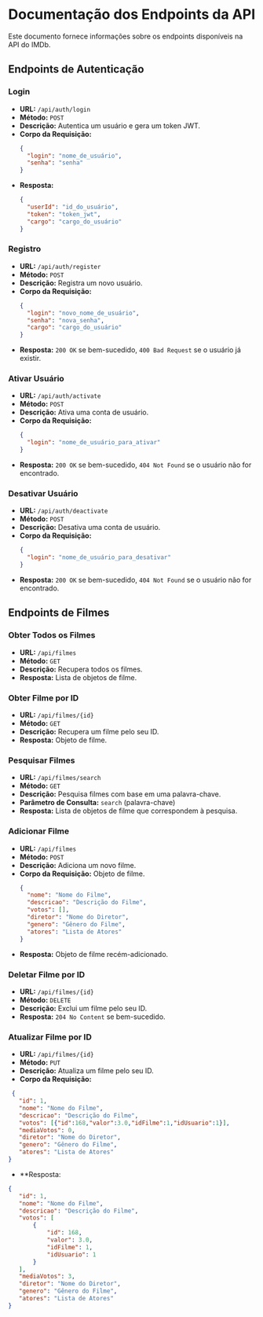 # Documentação dos Endpoints da API

Este documento fornece informações sobre os endpoints disponíveis na API do IMDb.

## Endpoints de Autenticação

### Login

- **URL:** `/api/auth/login`
- **Método:** `POST`
- **Descrição:** Autentica um usuário e gera um token JWT.
- **Corpo da Requisição:**
  ```json
  {
    "login": "nome_de_usuário",
    "senha": "senha"
  }
  ```
- **Resposta:** 
  ```json
  {
    "userId": "id_do_usuário",
    "token": "token_jwt",
    "cargo": "cargo_do_usuário"
  }
  ```

### Registro

- **URL:** `/api/auth/register`
- **Método:** `POST`
- **Descrição:** Registra um novo usuário.
- **Corpo da Requisição:**
  ```json
  {
    "login": "novo_nome_de_usuário",
    "senha": "nova_senha",
    "cargo": "cargo_do_usuário"
  }
  ```
- **Resposta:** `200 OK` se bem-sucedido, `400 Bad Request` se o usuário já existir.

### Ativar Usuário

- **URL:** `/api/auth/activate`
- **Método:** `POST`
- **Descrição:** Ativa uma conta de usuário.
- **Corpo da Requisição:**
  ```json
  {
    "login": "nome_de_usuário_para_ativar"
  }
  ```
- **Resposta:** `200 OK` se bem-sucedido, `404 Not Found` se o usuário não for encontrado.

### Desativar Usuário

- **URL:** `/api/auth/deactivate`
- **Método:** `POST`
- **Descrição:** Desativa uma conta de usuário.
- **Corpo da Requisição:**
  ```json
  {
    "login": "nome_de_usuário_para_desativar"
  }
  ```
- **Resposta:** `200 OK` se bem-sucedido, `404 Not Found` se o usuário não for encontrado.

## Endpoints de Filmes

### Obter Todos os Filmes

- **URL:** `/api/filmes`
- **Método:** `GET`
- **Descrição:** Recupera todos os filmes.
- **Resposta:** Lista de objetos de filme.

### Obter Filme por ID

- **URL:** `/api/filmes/{id}`
- **Método:** `GET`
- **Descrição:** Recupera um filme pelo seu ID.
- **Resposta:** Objeto de filme.

### Pesquisar Filmes

- **URL:** `/api/filmes/search`
- **Método:** `GET`
- **Descrição:** Pesquisa filmes com base em uma palavra-chave.
- **Parâmetro de Consulta:** `search` (palavra-chave)
- **Resposta:** Lista de objetos de filme que correspondem à pesquisa.

### Adicionar Filme

- **URL:** `/api/filmes`
- **Método:** `POST`
- **Descrição:** Adiciona um novo filme.
- **Corpo da Requisição:** Objeto de filme.
  ```json
  {
    "nome": "Nome do Filme",
    "descricao": "Descrição do Filme",
    "votos": [],
    "diretor": "Nome do Diretor",
    "genero": "Gênero do Filme",
    "atores": "Lista de Atores"
  }
  ```
- **Resposta:** Objeto de filme recém-adicionado.

### Deletar Filme por ID

- **URL:** `/api/filmes/{id}`
- **Método:** `DELETE`
- **Descrição:** Exclui um filme pelo seu ID.
- **Resposta:** `204 No Content` se bem-sucedido.

### Atualizar Filme por ID

- **URL:** `/api/filmes/{id}`
- **Método:** `PUT`
- **Descrição:** Atualiza um filme pelo seu ID.
- **Corpo da Requisição:**
 ```json
  {
    "id": 1,
    "nome": "Nome do Filme",
    "descricao": "Descrição do Filme",
    "votos": [{"id":168,"valor":3.0,"idFilme":1,"idUsuario":1}],
    "mediaVotos": 0,
    "diretor": "Nome do Diretor",
    "genero": "Gênero do Filme",
    "atores": "Lista de Atores"
}
```
- **Resposta:
 ```json
 {
	"id": 1,
	"nome": "Nome do Filme",
	"descricao": "Descrição do Filme",
	"votos": [
		{
			"id": 168,
			"valor": 3.0,
			"idFilme": 1,
			"idUsuario": 1
		}
	],
	"mediaVotos": 3,
	"diretor": "Nome do Diretor",
	"genero": "Gênero do Filme",
	"atores": "Lista de Atores"
}
```
